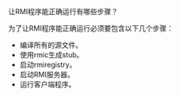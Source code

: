 让RMI程序能正确运行有哪些步骤？

为了让RMI程序能正确运行必须要包含以下几个步骤：

  * 编译所有的源文件。
  * 使用rmic生成stub。
  * 启动rmiregistry。
  * 启动RMI服务器。
  * 运行客户端程序。
